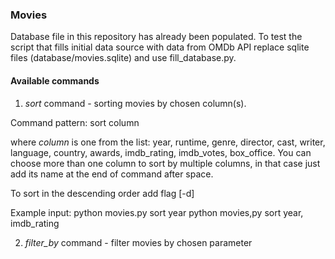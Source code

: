 ### Movies
 
Database file in this repository has already been populated. To test the script that fills initial data source with data from OMDb API replace sqlite files (database/movies.sqlite) and use fill_database.py.


#### Available commands

1. _sort_ command - sorting movies by chosen column(s).

Command pattern: sort column

where _column_ is one from the list: year, runtime, genre, director, cast, writer, language, country, awards, imdb_rating, imdb_votes, box_office. You can choose more than one column to sort by multiple columns, in that case just add its name at the end of command after space.
 
 To sort in the descending order add flag [-d]
 
 Example input:
 python movies.py sort year
 python movies,py sort year, imdb_rating
 
 
 2. _filter_by_ command - filter movies by chosen parameter